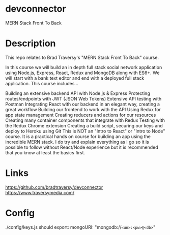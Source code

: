 # devconnector

MERN Stack Front To Back

# Description

This repo relates to Brad Traversy's "MERN Stack Front To Back" course.

In this course we will build an in depth full stack social network application using Node.js, Express, React, Redux and MongoDB along with ES6+. We will start with a bank text editor and end with a deployed full stack application. This course includes...

Building an extensive backend API with Node.js & Express
Protecting routes/endpoints with JWT (JSON Web Tokens)
Extensive API testing with Postman
Integrating React with our backend in an elegant way, creating a great workflow
Building our frontend to work with the API
Using Redux for app state management
Creating reducers and actions for our resources
Creating many container components that integrate with Redux
Testing with the Redux Chrome extension
Creating a build script, securing our keys and deploy to Heroku using Git
This is NOT an "Intro to React" or "Intro to Node" course. It is a practical hands on course for building an app using the incredible MERN stack. I do try and explain everything as I go so it is possible to follow without React/Node experience but it is recommended that you know at least the basics first.

# Links

https://github.com/bradtraversy/devconnector
https://www.traversymedia.com/

# Config

./config/keys.js should export:
mongoURI: "mongodb://`<un>:<pw>@<db>`"
